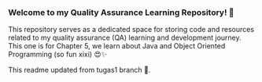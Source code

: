 ### Welcome to my Quality Assurance Learning Repository! 🚀

This repository serves as a dedicated space for storing code and resources related to my quality assurance (QA) learning and development journey. 
This one is for Chapter 5, we learn about Java and Object Oriented Programming (so fun xixi) 😍✨

This readme updated from tugas1 branch 🚨.


